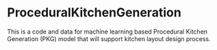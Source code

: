 # ProceduralKitchenGeneration
This is a code and data for machine learning based Procedural Kitchen Generation (PKG) model that will support kitchen layout design process.
